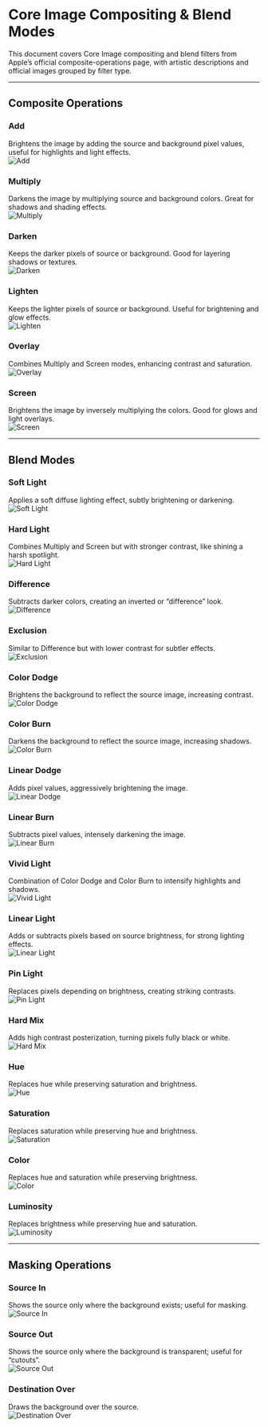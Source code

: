 # Core Image Compositing & Blend Modes

This document covers Core Image compositing and blend filters from Apple’s official composite-operations page, with artistic descriptions and official images grouped by filter type.

---

## Composite Operations

### Add  
Brightens the image by adding the source and background pixel values, useful for highlights and light effects.  
![Add](https://docs-assets.developer.apple.com/published/850255fdcb98366a0fe7ffc82ce931b1/media-3546408%402x.png)

### Multiply  
Darkens the image by multiplying source and background colors. Great for shadows and shading effects.  
![Multiply](https://docs-assets.developer.apple.com/published/53f73125ebba05a4dbd91a7bbd735e2d/media-3546403%402x.png)

### Darken  
Keeps the darker pixels of source or background. Good for layering shadows or textures.  
![Darken](https://docs-assets.developer.apple.com/published/26d75f0a4bd011875c3889ea932f478f/media-3546416%402x.png)

### Lighten  
Keeps the lighter pixels of source or background. Useful for brightening and glow effects.  
![Lighten](https://docs-assets.developer.apple.com/published/d5b0a6807e69a0e688169bf4d166626b/media-3546398%402x.png)

### Overlay  
Combines Multiply and Screen modes, enhancing contrast and saturation.  
![Overlay](https://docs-assets.developer.apple.com/published/6a33f91bf21f21594a4a1d2ba71b1c59/media-3546406%402x.png)

### Screen  
Brightens the image by inversely multiplying the colors. Good for glows and light overlays.  
![Screen](https://docs-assets.developer.apple.com/published/9836f664fed2bf605a485e81428868e7/media-3546401%402x.png)

---

## Blend Modes

### Soft Light  
Applies a soft diffuse lighting effect, subtly brightening or darkening.  
![Soft Light](https://docs-assets.developer.apple.com/published/463156a516dd903c1f014180b13fccb6/media-3546420%402x.png)

### Hard Light  
Combines Multiply and Screen but with stronger contrast, like shining a harsh spotlight.  
![Hard Light](https://docs-assets.developer.apple.com/published/1cfa5f0a3702e584b3a804b46d4a7e94/media-3546423%402x.png)

### Difference  
Subtracts darker colors, creating an inverted or “difference” look.  
![Difference](https://docs-assets.developer.apple.com/published/691a36c10e1f6e4c243d7f7e1e4f00bf/media-3546421%402x.png)

### Exclusion  
Similar to Difference but with lower contrast for subtler effects.  
![Exclusion](https://docs-assets.developer.apple.com/published/79e2a1920dfd1c425f681726390098e9/media-3546422%402x.png)

### Color Dodge  
Brightens the background to reflect the source image, increasing contrast.  
![Color Dodge](https://docs-assets.developer.apple.com/published/b09b20b7ef0d788441fafff56443bc8b/media-3546415%402x.png)

### Color Burn  
Darkens the background to reflect the source image, increasing shadows.  
![Color Burn](https://docs-assets.developer.apple.com/published/ca62e83c254f7a96f3fcdac167a27e0f/media-3546410%402x.png)

### Linear Dodge  
Adds pixel values, aggressively brightening the image.  
![Linear Dodge](https://docs-assets.developer.apple.com/published/01f2927766f0f3e12cfe1ac43f975f39/media-3546415%402x.png)

### Linear Burn  
Subtracts pixel values, intensely darkening the image.  
![Linear Burn](https://docs-assets.developer.apple.com/published/7af230e01bc69c46f54ae7069654c3d8/media-3546410%402x.png)

### Vivid Light  
Combination of Color Dodge and Color Burn to intensify highlights and shadows.  
![Vivid Light](https://docs-assets.developer.apple.com/published/8d726a29d4945e9a1a24a33168b1b38f/media-3546415%402x.png)

### Linear Light  
Adds or subtracts pixels based on source brightness, for strong lighting effects.  
![Linear Light](https://docs-assets.developer.apple.com/published/f415b76ce70e9b098fe816c0954d65ec/media-3546415%402x.png)

### Pin Light  
Replaces pixels depending on brightness, creating striking contrasts.  
![Pin Light](https://docs-assets.developer.apple.com/published/6a4d345508d43b85b2e58038468cc0ee/media-3546415%402x.png)

### Hard Mix  
Adds high contrast posterization, turning pixels fully black or white.  
![Hard Mix](https://docs-assets.developer.apple.com/published/37e7215ef3d5a3aa98d8e3999b2656e1/media-3546415%402x.png)

### Hue  
Replaces hue while preserving saturation and brightness.  
![Hue](https://docs-assets.developer.apple.com/published/17a4f2b5d0492e86ab1a01b4607b94f8/media-3546415%402x.png)

### Saturation  
Replaces saturation while preserving hue and brightness.  
![Saturation](https://docs-assets.developer.apple.com/published/cf01d07f019db4e0dbd2b0ec44f57f31/media-3546415%402x.png)

### Color  
Replaces hue and saturation while preserving brightness.  
![Color](https://docs-assets.developer.apple.com/published/c8b7ed379bc811787cd2768e4d9e8d97/media-3546415%402x.png)

### Luminosity  
Replaces brightness while preserving hue and saturation.  
![Luminosity](https://docs-assets.developer.apple.com/published/9d79054892d43a3810ff2a6a3a3e31b7/media-3546415%402x.png)

---

## Masking Operations

### Source In  
Shows the source only where the background exists; useful for masking.  
![Source In](https://docs-assets.developer.apple.com/published/fbe77ebf330b4ed9aa2628f1ab5df57d/media-3546409%402x.png)

### Source Out  
Shows the source only where the background is transparent; useful for “cutouts”.  
![Source Out](https://docs-assets.developer.apple.com/published/c716c8d9966b2d738b28f10f73a2a18c/media-3546407%402x.png)

### Destination Over  
Draws the background over the source.  
![Destination Over](https://docs-assets.developer.apple.com/published/f3e2e3e38d52f3f810dbd3bc2184a9d4/media-3546419%402x.png)
